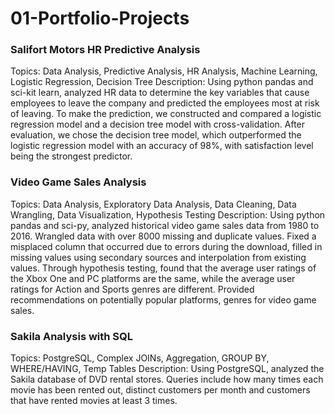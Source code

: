 # 01-Portfolio-Projects

### Salifort Motors HR Predictive Analysis
Topics: Data Analysis, Predictive Analysis, HR Analysis, Machine Learning, Logistic Regression, Decision Tree
Description: Using python pandas and sci-kit learn, analyzed HR data to determine the key variables that cause employees to leave the company and predicted the employees most at risk of leaving. To make the prediction, we constructed and compared a logistic regression model and a decision tree model with cross-validation. After evaluation, we chose the decision tree model, which outperformed the logistic regression model with an accuracy of 98%, with satisfaction level being the strongest predictor.

### Video Game Sales Analysis
Topics: Data Analysis, Exploratory Data Analysis, Data Cleaning, Data Wrangling, Data Visualization, Hypothesis Testing
Description: Using python pandas and sci-py, analyzed historical video game sales data from 1980 to 2016. Wrangled data with over 8000 missing and duplicate values. Fixed a misplaced column that occurred due to errors during the download, filled in missing values using secondary sources and interpolation from existing values. Through hypothesis testing, found that the average user ratings of the Xbox One and PC platforms are the same, while the average user ratings for Action and Sports genres are different. Provided recommendations on potentially popular platforms, genres for video game sales.

### Sakila Analysis with SQL
Topics: PostgreSQL, Complex JOINs, Aggregation, GROUP BY, WHERE/HAVING, Temp Tables
Description: Using PostgreSQL, analyzed the Sakila database of DVD rental stores. Queries include how many times each movie has been rented out, distinct customers per month and customers that have rented movies at least 3 times.
